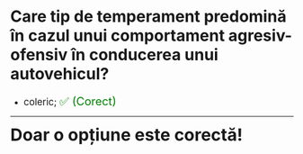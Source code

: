 # Care tip de temperament predomină în cazul unui comportament agresiv-ofensiv în conducerea unui autovehicul?

- <span style="font-size: larger;">coleric; <span style="color: green; font-size: larger;">✅ (Corect)</span></span>

---

<span style="font-size: 30px; font-weight: bold;">**Doar o opțiune este corectă!**</span>